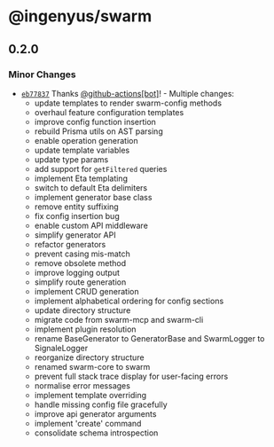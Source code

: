 # @ingenyus/swarm

## 0.2.0

### Minor Changes

- [`eb77837`](https://github.com/Genyus/swarm/commit/eb77837f36f99e4bfd896c3a6f12d0dff9e84dcc) Thanks [@github-actions[bot]](https://github.com/github-actions%5Bbot%5D)! - Multiple changes:
  - update templates to render swarm-config methods
  - overhaul feature configuration templates
  - improve config function insertion
  - rebuild Prisma utils on AST parsing
  - enable operation generation
  - update template variables
  - update type params
  - add support for `getFiltered` queries
  - implement Eta templating
  - switch to default Eta delimiters
  - implement generator base class
  - remove entity suffixing
  - fix config insertion bug
  - enable custom API middleware
  - simplify generator API
  - refactor generators
  - prevent casing mis-match
  - remove obsolete method
  - improve logging output
  - simplify route generation
  - implement CRUD generation
  - implement alphabetical ordering for config sections
  - update directory structure
  - migrate code from swarm-mcp and swarm-cli
  - implement plugin resolution
  - rename BaseGenerator to GeneratorBase and SwarmLogger to SignaleLogger
  - reorganize directory structure
  - renamed swarm-core to swarm
  - prevent full stack trace display for user-facing errors
  - normalise error messages
  - implement template overriding
  - handle missing config file gracefully
  - improve api generator arguments
  - implement 'create' command
  - consolidate schema introspection
